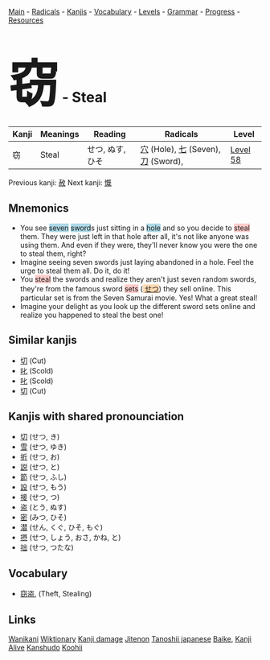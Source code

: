 <style> bigfont {font-size: 100px}</style>
[Main](../README.md) -
[Radicals](../radicals.md) -
[Kanjis](../kanjis.md) -
[Vocabulary](../vocabulary.md) -
[Levels](../levels.md) -
[Grammar](../grammar.md) - 
[Progress](../progress.md) -
[Resources](../resources.md)
# <bigfont> 窃</bigfont> - Steal 

| Kanji | Meanings | Reading | Radicals | Level |
| --- | --- | --- | --- | --- |
| 窃 | Steal | せつ, ぬす, ひそ | [穴](../radicals/穴.md) (Hole), [七](../radicals/七.md) (Seven), [刀](../radicals/刀.md) (Sword),  | [Level 58](../levels/wk_level58.md) |

Previous kanji: [赦](赦.md) Next kanji: [慨](慨.md) 

## Mnemonics
 * You see <span style="background-color:#ADD8E6"> seven</span> <span style="background-color:#ADD8E6"> sword</span>s just sitting in a <span style="background-color:#ADD8E6"> hole</span> and so you decide to <span style="background-color:#ffcccb"> steal</span> them. They were just left in that hole after all, it's not like anyone was using them. And even if they were, they'll never know you were the one to steal them, right?
* Imagine seeing seven swords just laying abandoned in a hole. Feel the urge to steal them all. Do it, do it!
* You <span style="background-color:#ffcccb"> steal</span> the swords and realize they aren't just seven random swords, they're from the famous sword <span style="background-color:#ffcccb"> sets</span> (<span style="background-color:#fed8b1"> [せつ](https://jisho.org/search/せつ)</span>) they sell online. This particular set is from the Seven Samurai movie. Yes! What a great steal!
* Imagine your delight as you look up the different sword sets online and realize you happened to steal the best one!


## Similar kanjis
 * [切](切.md) (Cut)
* [叱](叱.md) (Scold)
* [叱](叱.md) (Scold)
* [切](切.md) (Cut)



## Kanjis with shared pronounciation
 * [切](切.md) (せつ, き)
* [雪](雪.md) (せつ, ゆき)
* [折](折.md) (せつ, お)
* [説](説.md) (せつ, と)
* [節](節.md) (せつ, ふし)
* [設](設.md) (せつ, もう)
* [接](接.md) (せつ, つ)
* [盗](盗.md) (とう, ぬす)
* [密](密.md) (みつ, ひそ)
* [潜](潜.md) (せん, くぐ, ひそ, もぐ)
* [摂](摂.md) (せつ, しょう, おさ, かね, と)
* [拙](拙.md) (せつ, つたな)



## Vocabulary
 * [窃盗](../vocabulary/窃.md), (Theft, Stealing)




## Links 


[Wanikani](https://www.wanikani.com/kanji/窃)
[Wiktionary](https://en.wiktionary.org/wiki/窃)
[Kanji damage](http://www.kanjidamage.com/kanji/search?utf8=✓&q=窃)
[Jitenon](https://jitenon.com/kanji/窃)
[Tanoshii japanese](https://www.tanoshiijapanese.com/dictionary/kanji.cfm?k=窃)
[Baike](https://baike.baidu.com/item/窃),
[Kanji Alive](https://app.kanjialive.com/窃)
[Kanshudo](https://www.kanshudo.com/searchmn?q=窃)
[Koohii](https://kanji.koohii.com/study/kanji/窃)

